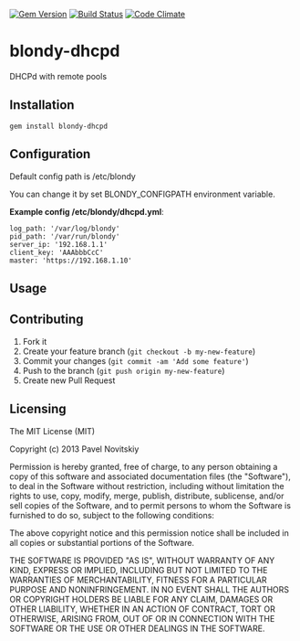 [![Gem Version](https://badge.fury.io/rb/blondy-dhcpd.png)](http://badge.fury.io/rb/blondy-dhcpd) [![Build Status](https://travis-ci.org/presto53/blondy-dhcpd.png)](https://travis-ci.org/presto53/blondy-dhcpd) [![Code Climate](https://codeclimate.com/repos/52eb8ff6e30ba06ec2002a03/badges/132cfa29229385341bee/gpa.png)](https://codeclimate.com/repos/52eb8ff6e30ba06ec2002a03/feed)

blondy-dhcpd
============
DHCPd with remote pools

Installation
---------------
    gem install blondy-dhcpd

Configuration
---------------
Default config path is /etc/blondy

You can change it by set BLONDY_CONFIGPATH environment variable.

**Example config /etc/blondy/dhcpd.yml**:

    log_path: '/var/log/blondy'
    pid_path: '/var/run/blondy'
    server_ip: '192.168.1.1'
    client_key: 'AAAbbbCcC'
    master: 'https://192.168.1.10'

Usage
---------------

Contributing
---------------

1. Fork it
2. Create your feature branch (`git checkout -b my-new-feature`)
3. Commit your changes (`git commit -am 'Add some feature'`)
4. Push to the branch (`git push origin my-new-feature`)
5. Create new Pull Request

Licensing
---------------
The MIT License (MIT)

Copyright (c) 2013 Pavel Novitskiy

Permission is hereby granted, free of charge, to any person obtaining a copy
of this software and associated documentation files (the "Software"), to deal
in the Software without restriction, including without limitation the rights
to use, copy, modify, merge, publish, distribute, sublicense, and/or sell
copies of the Software, and to permit persons to whom the Software is
furnished to do so, subject to the following conditions:

The above copyright notice and this permission notice shall be included in all
copies or substantial portions of the Software.

THE SOFTWARE IS PROVIDED "AS IS", WITHOUT WARRANTY OF ANY KIND, EXPRESS OR
IMPLIED, INCLUDING BUT NOT LIMITED TO THE WARRANTIES OF MERCHANTABILITY,
FITNESS FOR A PARTICULAR PURPOSE AND NONINFRINGEMENT. IN NO EVENT SHALL THE
AUTHORS OR COPYRIGHT HOLDERS BE LIABLE FOR ANY CLAIM, DAMAGES OR OTHER
LIABILITY, WHETHER IN AN ACTION OF CONTRACT, TORT OR OTHERWISE, ARISING FROM,
OUT OF OR IN CONNECTION WITH THE SOFTWARE OR THE USE OR OTHER DEALINGS IN THE
SOFTWARE.
